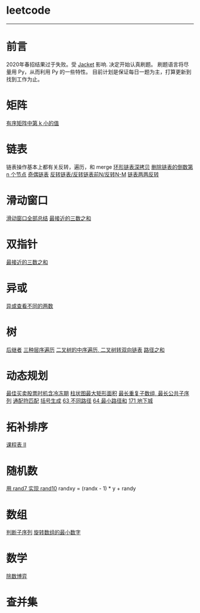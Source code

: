 # leetcode
-----
# 前言
2020年春招结果过于失败。受 [Jacket](https://github.com/PRESIDENT810 "His Profile") 影响. 决定开始认真刷题。
刷题语言将尽量用 Py，从而利用 Py 的一些特性。
目前计划是保证每日一题为主，打算更新到找到工作为止。
# 矩阵
[有序矩阵中第 k 小的值](./378%20有序矩阵中第K小的数/index.md)
# 链表
链表操作基本上都有关反转，遍历，和 merge
[环形链表深拷贝](./环形链表深拷贝/index.md)
[删除链表的倒数第 n 个节点](./19%20删除链表中倒数第%20N个节点/index.md)
[奇偶链表](./328奇偶链表/index.md)
[反转链表/反转链表前N/反转N-M](./206反转链表/index.md)
[链表两两反转](./24%20链表两两反转/index.md)
# 滑动窗口
[滑动窗口全部总结](./滑动窗口/index.md)
[最接近的三数之和](./16%20最接近的三数之和/index.md)

# 双指针
[最接近的三数之和](./16%20最接近的三数之和/index.md)

# 异或
[异或查看不同的两数](./牛客网面试题/异或查看不同的两数/index.md)

# 树
[后继者](./面试题0406.后继者/index.md)
[三种层序遍历](./剑指Offer/32-1%20-%20III%20从上到下打印二叉树/index.md)
[二叉树的中序遍历, 二叉树转双向链表](./94%20二叉树的中序遍历/index.md)
[路径之和](./112%20路径之和/index.md)

# 动态规划
[最佳买卖股票时机含冷冻期](./309%20最佳买卖股票时机含冷冻期/index.md)
[柱状图最大矩形面积](./牛客网面试题/柱状图最大矩形面积/index.md)
[最长重复子数组, 最长公共子序列](718%20最长重复子数组/index.md)
[通配符匹配](./44%20通配符匹配/index.md)
[括号生成](./22%20括号生成/index.md)
[63 不同路径](./63%20不同路径/index.md)
[64 最小路径和](./64%20最小路径和/1.py)
[171 地下城](./171%20地下城游戏/index.md "Hard")

# 拓补排序
[课程表 II](./210%20课程表%20II/index.md)

# 随机数
[用 rand7 实现 rand10](./470%20用%20rand7%20实现%20rand10/index.md) randxy = (randx - 1) * y + randy

# 数组
[判断子序列](./392%20判断子序列/1.py)
[旋转数组的最小数字](./剑指Offer/11%20旋转数组的最小数字/index.md)

# 数学
[除数博弈](./1025%20除数博弈/index.md)


# 查并集




